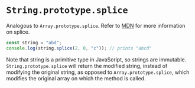 # `String.prototype.splice`

Analogous to `Array.prototype.splice`. Refer to
[MDN](https://developer.mozilla.org/en-US/docs/Web/JavaScript/Reference/Global_Objects/Array/splice)
for more information on splice.

```js
const string = "abd";
console.log(string.splice(2, 0, "c")); // prints "abcd"
```

Note that string is a primitive type in JavaScript, so strings are immutable.
`String.prototype.splice` will return the modified string, instead of modifying
the original string, as opposed to `Array.prototype.splice`, which modifies the
original array on which the method is called.
